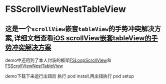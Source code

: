 # FSScrollViewNestTableView
## 这是一个`scrollView`嵌套`tableView`的手势冲突解决方案,详细文档查看[iOS scrollView嵌套tableView的手势冲突解决方案](http://www.jianshu.com/p/8bf6c2953da3)
demo中还用到了本人封装的框架[FSLoopScrollView](https://github.com/shunFSKi/FSLoopScrollView)和[FSScrollViewNestTableView](https://github.com/shunFSKi/FSScrollViewNestTableView)

demo下载下来运行出错后 执行 pod install,再出错执行 pod setup

